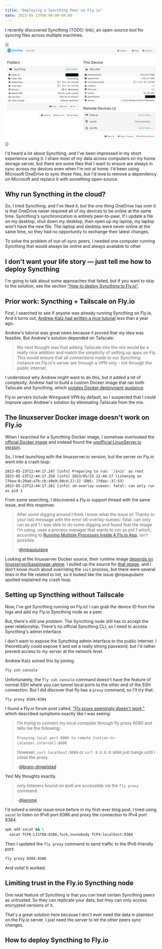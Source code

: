 ```yaml
---
title: "Deploying a Syncthing Peer on Fly.io"
date: 2023-05-23T00:00:00-04:00
---
```


I recently discovered Syncthing (TODO: link), an open-source tool for syncing files across multiple machines.

{{<img src="syncthing-dashboard.png" has-border="true" max-width="700px">}}

I'd heard a lot about Syncthing, and I've been impressed in my short experience using it. I share most of my data across computers on my home storage server, but there are some files that I want to ensure are always in sync across my devices even when I'm not at home. I'd been using Microsoft OneDrive to sync these files, but I'd love to remove a dependency on Microsoft and replace it with something open-source.

## Why run Syncthing in the cloud?

So, I tried Syncthing, and I've liked it, but the one thing OneDrive has over it is that OneDrive never required all of my devices to be online at the same time. Syncthing's synchronization is entirely peer-to-peer. If I update a file on my desktop, shut down my desktop, then open up my laptop, my laptop won't have the new file. The laptop and desktop were never online at the same time, so they had no opportunity to exchange their latest changes.

To solve the problem of out-of-sync peers, I needed one computer running Syncthing that would always be online and always available to other

## I don't want your life story &mdash; just tell me how to deploy Syncthing

I'm going to talk about some approaches that failed, but if you want to skip to the solution, see the section ["How to deploy Syncthing to Fly.io"](#how-to-deploy-syncthing-to-flyio).

## Prior work: Syncthing + Tailscale on Fly.io

First, I searched to see if anyone was already running Syncthing on Fly.io. And it turns out, [Andrew Katz had written a nice tutorial](https://akatz.org/posts/running-syncthing-on-flyio-with-tailscale/) less than a year ago.

Andrew's tutorial was great news because it proved that my idea was feasible. But Andrew's solution depended on Tailscale:

> My next thought was that adding Tailscale into the mix would be a really nice addition and match the simplicity of setting up apps on Fly. This would ensure that all connections made to our Syncthing instance on Fly.io's server are through a VPN only - not through the public internet.

I understood why Andrew might want to do this, but it added a lot of complexity. Andrew had to build a custom Docker image that ran both Tailscale and Syncthing, which [violates Docker deployment guidance](https://docs.docker.com/develop/develop-images/dockerfile_best-practices/#decouple-applications).

Fly.io servers include Wireguard VPN by default, so I suspected that I could improve upon Andrew's solution by eliminating Tailscale from the mix.

## The linuxserver Docker image doesn't work on Fly.io

When I searched for a Syncthing Docker image, I somehow overlooked the [official Docker image](https://hub.docker.com/r/syncthing/syncthing) and instead found the [unofficial LinuxServer.io version](https://hub.docker.com/r/linuxserver/syncthing).

So, I tried launching with the linuxserver.io version, but the server on Fly.io went into a crash loop:

```text
2023-05-23T12:44:17.247 [info] Preparing to run: `/init` as root
2023-05-23T12:44:17.258 [info] 2023/05/23 12:44:17 listening on [fdaa:0:20ad:a7b:cb:a9e9:30cd:2]:22 (DNS: [fdaa::3]:53)
2023-05-23T12:44:17.261 [info] s6-overlay-suexec: fatal: can only run as pid 1
```

From some searching, I discovered a Fly.io support thread with the same issue, and this response:

> After some digging around I think I know what the issue is! Thanks to your last message with the error s6-overlay-suexec: fatal: can only run as pid 1 I was able to do some digging and found that the image I’m using, uses a process manager that wants to run as pid 1 which, according to [Running Multiple Processes Inside A Fly.io App](https://fly.io/docs/app-guides/multiple-processes/#there-are-so-many-other-process-managers), isn’t possible.
>
> -[@mpaupulaire](https://community.fly.io/t/deploying-grocy-image/6238/6?u=mtlynch)

Looking at the linuxserver Docker source, their runtime image [depends on linuxserver/baseimage-alpine](https://github.com/linuxserver/docker-syncthing/blob/caf5ba87db5202e261215b807c03dc59c740de01/Dockerfile#L37). I pulled up the source for [that image](https://github.com/linuxserver/docker-baseimage-alpine/blob/07df980344f2b046c255bf9be5a391fe2f4a06f8/Dockerfile), and I don't know much about overriding the `init` process, but there were several lines in the file related to init, so it looked like the issue @mpaupulaire spotted explained my crash loop.

## Setting up Syncthing without Tailscale

Now, I've got Syncthing running on Fly.io! I can grab the device ID from the logs and add my Fly.io Syncthing node as a peer.

But, there's still one problem. The Syncthing node still has to accept the peer relationship. There's no official Syncthing CLI, so I need to access Syncthing's admin interface.

I don't want to expose the Syncthing admin interface to the public Internet. I theoretically could expose it and set a really strong password, but I'd rather prevent access to my server at the network level.

Andrew Katz solved this by joining

```bash
fly ssh console
```

Unfortunately, the `fly ssh console` command doesn't have the feature of normal SSH where you can tunnel local ports to the other end of the SSH connection. But I did discover that fly has a `proxy` command, so I'll try that:

```bash
fly proxy 8384:8384
```

I found a Fly.io forum post called, ["Fly proxy seemingly doesn't work,"](https://community.fly.io/t/fly-proxy-seemingly-doesnt-work/7180?u=mtlynch) which described symptoms exactly like I was seeing:

> I’m trying to connect my local computer through fly proxy 8080 and tells me the following:
>
> `Proxying local port 8080 to remote [notion-to-calendar.internal]:8080`
>
> However, `curl localhost:8080` or `curl 0.0.0.0:8080` just hangs until I close the proxy.
>
> -[@bram-dingelstad](https://community.fly.io/t/fly-proxy-seemingly-doesnt-work/7180?u=mtlynch)

Yes! My thoughts exactly.

> only listeners bound on ipv6 are accessible via the `fly proxy` command.
>
> -[@jerome](https://community.fly.io/t/fly-proxy-seemingly-doesnt-work/7180/9?u=mtlynch)

I'd solved a similar issue once before in my first-ever blog post. I tried using `socat` to listen on IPv6 port 8386 and proxy the connection to IPv4 port 8384.

```bash
apk add socat && \
  socat TCP6-LISTEN:8386,fork,su=nobody TCP4:localhost:8384
```

Then I updated the `fly proxy` command to send traffic to the IPv6-friendly port:

```bash
fly proxy 8384:8386
```

And voila! It worked.

## Limiting trust in the Fly.io Syncthing node

One neat feature of Syncthing is that you can treat certain Syncthing peers as untrusted. So they can replicate your data, but they can only access encrypted versions of it.

That's a great solution here because I don't ever need the data in plaintext on the Fly.io server. I just need the server to let the other peers sync changes.

## How to deploy Syncthing to Fly.io
